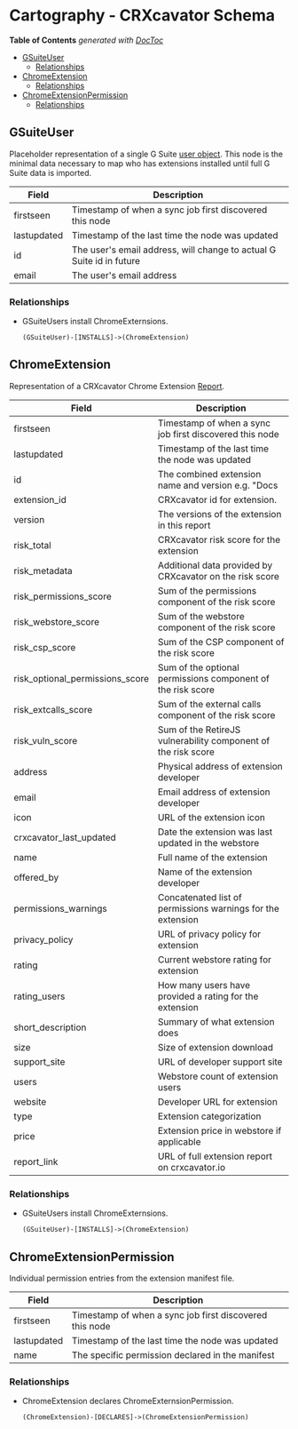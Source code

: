 # Cartography - CRXcavator Schema

<!-- START doctoc generated TOC please keep comment here to allow auto update -->
<!-- DON'T EDIT THIS SECTION, INSTEAD RE-RUN doctoc TO UPDATE -->
**Table of Contents**  *generated with [DocToc](https://github.com/thlorenz/doctoc)*

- [GSuiteUser](#gsuiteuser)
  - [Relationships](#relationships)
- [ChromeExtension](#chromeextension)
  - [Relationships](#relationships-1)
- [ChromeExtensionPermission](#chromeextensionpermission)
  - [Relationships](#relationships-2)

<!-- END doctoc generated TOC please keep comment here to allow auto update -->

## GSuiteUser

Placeholder representation of a single G Suite [user object](https://developers.google.com/admin-sdk/directory/v1/reference/users). This node is the minimal data necessary to map who has extensions installed until full G Suite data is imported.


| Field | Description |
|-------|--------------|
| firstseen| Timestamp of when a sync job first discovered this node  |
| lastupdated |  Timestamp of the last time the node was updated |
| id | The user's email address, will change to actual G Suite id in future |
| email | The user's email address

### Relationships

- GSuiteUsers install ChromeExternsions.

    ```
    (GSuiteUser)-[INSTALLS]->(ChromeExtension)
    ```

## ChromeExtension

 Representation of a CRXcavator Chrome Extension [Report](https://crxcavator.io/apidocs#tag/report).

| Field | Description |
|-------|--------------|
| firstseen| Timestamp of when a sync job first discovered this node  |
| lastupdated |  Timestamp of the last time the node was updated |
| id | The combined extension name and version e.g. "Docs|1.0" |
| extension_id | CRXcavator id for extension. |
| version | The versions of the extension in this report |
| risk_total | CRXcavator risk score for the extension |
| risk_metadata | Additional data provided by CRXcavator on the risk score |
| risk_permissions_score | Sum of the permissions component of the risk score |
| risk_webstore_score | Sum of the webstore component of the risk score |
| risk_csp_score | Sum of the CSP component of the risk score |
| risk_optional_permissions_score | Sum of the optional permissions component of the risk score |
| risk_extcalls_score | Sum of the external calls component of the risk score |
| risk_vuln_score | Sum of the RetireJS vulnerability component of the risk score |
| address | Physical address of extension developer |
| email | Email address of extension developer |
| icon | URL of the extension icon |
| crxcavator_last_updated | Date the extension was last updated in the webstore |
| name | Full name of the extension |
| offered_by | Name of the extension developer |
| permissions_warnings | Concatenated list of permissions warnings for the extension |
| privacy_policy | URL of privacy policy for extension |
| rating | Current webstore rating for extension |
| rating_users | How many users have provided a rating for the extension |
| short_description | Summary of what extension does |
| size | Size of extension download |
| support_site | URL of developer support site |
| users | Webstore count of extension users |
| website | Developer URL for extension |
| type | Extension categorization |
| price | Extension price in webstore if applicable |
| report_link | URL of full extension report on crxcavator.io

### Relationships

- GSuiteUsers install ChromeExternsions.

    ```
    (GSuiteUser)-[INSTALLS]->(ChromeExtension)
    ```


## ChromeExtensionPermission

Individual permission entries from the extension manifest file.


| Field | Description |
|-------|--------------|
| firstseen| Timestamp of when a sync job first discovered this node  |
| lastupdated |  Timestamp of the last time the node was updated |
| name | The specific permission declared in the manifest

### Relationships

- ChromeExtension declares ChromeExternsionPermission.

    ```
    (ChromeExtension)-[DECLARES]->(ChromeExtensionPermission)
    ```
